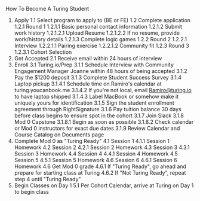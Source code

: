 How To Become A Turing Student

1. Apply
  1.1 Select program to apply to (BE or FE)
  1.2 Complete application
    1.2.1 Round 1
      1.2.1.1 Basic personal contact information
      1.2.1.2 Submit work history
        1.2.1.2.1 Upload Resume
        1.2.1.2.2 If no resume, provide work/history details
      1.2.1.3 Complete logic games
    1.2.2 Round 2
      1.2.2.1 Interview
        1.2.2.1.1 Pairing exercise
        1.2.2.1.2 Community fit
    1.2.3 Round 3
      1.2.3.1 Cohort Selection
2. Get Accepted
  2.1 Receive email within 24 hours of interview
3. Enroll
  3.1 Turing.io/Prep
    3.1.1 Schedule Interview with Community Engagement Manager Joanne within 48 hours of being accepted
    3.1.2 Pay the $1200 deposit
    3.1.3 Complete Student Success Survey
    3.1.4 Laptop pickup
      3.1.4.1 Schedule time on Ramiro's calendar at turing.youcanbook.me
      3.1.4.2 If you're not local, email Ramiro@turing.io to have laptop shipped
      3.1.4.3 Label MacBook or somehow make it uniquely yours for identification
    3.1.5 Sign the student enrollment agreement through RightSignature
    3.1.6 Pay tuition balance 30 days before class begins to ensure spot in the cohort
    3.1.7 Join Slack
    3.1.8 Mod 0 Capstone
      3.1.8.1 Begin as soon as possible
      3.1.8.2 Check calendar or Mod 0 instructors for exact due dates
    3.1.9 Review Calendar and Course Catalog on Documents page
4. Complete Mod 0 as "Turing Ready"
  4.1 Session 1
    4.1.1 Session 1 Homework
  4.2 Session 2
    4.2.1 Session 2 Homework
  4.3 Session 3
    4.3.1 Session 3 Homework
  4.4 Session 4
    4.4.1 Session 4 Homework
  4.5 Session 5
    4.5.1 Session 5 Homework
  4.6 Session 6
    4.6.1 Session 6 Homework
  4.6 Get Mod 0 grade
    4.6.1 If "Turing Ready", go ahead and prepare for starting class at Turing
    4.6.2 If "Not Turing Ready", repeat step 4 until "Turing Ready"
5. Begin Classes on Day 1
  5.1 Per Cohort Calendar, arrive at Turing on Day 1 to begin class 
